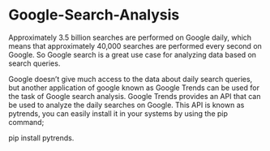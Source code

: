 # Google-Search-Analysis

Approximately 3.5 billion searches are performed on Google daily, which means that approximately 40,000 searches are performed every second on Google. So Google search is a great use case for analyzing data based on search queries.

Google doesn’t give much access to the data about daily search queries, but another application of google known as Google Trends can be used for the task of Google search analysis. Google Trends provides an API that can be used to analyze the daily searches on Google. This API is known as pytrends, you can easily install it in your systems by using the pip command; 


pip install pytrends.
